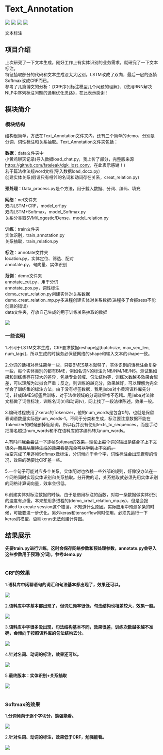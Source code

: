 # Text_Annotation
[![](https://img.shields.io/badge/Python-3.5,3.6-blue.svg)](https://www.python.org/)
[![](https://img.shields.io/badge/numpy-1.14.3-brightgreen.svg)](https://pypi.python.org/pypi/numpy/1.14.3)
[![](https://img.shields.io/badge/keras-2.1.6-brightgreen.svg)](https://pypi.python.org/pypi/keras/2.1.6)
[![](https://img.shields.io/badge/tensorflow-1.4,1.6-brightgreen.svg)](https://pypi.python.org/pypi/tensorflow/1.6.0)<br>

文本标注

## **项目介绍**
上次研究了一下文本生成，刚好工作上有实体识别的业务需求，就研究了一下文本标注。<br>
特征抽取部分的代码和文本生成没太大区别，LSTM改成了双向，最后一层的逐帧Softmax改成CRF而已。<br>
参考了几篇博文的分析：《CRF序列标注模型几个问题的理解》、《使用RNN解决NLP中序列标注问题的通用优化思路》，在此表示感谢！

## **模块简介**
### 模块结构
结构很简单，方法在Text_Annotation文件夹内，还有三个简单的demo，分别是分词、词性标注和关系抽取。Text_Annotation文件夹包括：<br>
<br>
**数据**：data文件夹中<br>
小黄鸡聊天记录(导入数据load_chat.py，我上传了部分，完整版来源<https://github.com/fateleak/dgk_lost_conv>，在此表示感谢！)<br>
若干篇法律法规word文档(导入数据load_docx.py)<br>
创建实体关系(假设只有相邻的名词和动词存在关系，creat_relation.py)<br>
<br>
**预处理**：Data_process.py是个方法，用于载入数据、分词、编码、填充<br>
<br>
**网络**：net文件夹<br>
双向LSTM+CRF，model_crf.py<br>
双向LSTM+Softmax，model_Softmax.py<br>
关系分类器SVM/Logostic/Dense，model_relation.py<br>
<br>
**训练**：train文件夹<br>
实体识别，train_annotation.py<br>
关系抽取，train_relation.py<br>
<br>
**标注**：annotate文件夹<br>
location.py，实体定位、筛选、配对<br>
annotate.py，句向量、实体识别<br>
<br>
**范例**：demo文件夹<br>
annotate_cut.py，用于分词<br>
annotate_pos.py，词性标注<br>
demo_creat_relation.py创建实体对关系数据<br>
demo_creat_relation_mp.py多进程创建实体对关系数据(进程多了会报sess不能创建的错误)<br>
data文件夹，存放自己生成的用于训练关系抽取的数据<br>
<br>
![](https://github.com/renjunxiang/Text_Annotation/blob/master/picture/theory.jpg)
<br>

### 一些说明
1.不同于LSTM文本生成，CRF要求数据reshape回[batchsize, max_seq_len, num_tags]，所以生成的时候务必保证网络的shape和输入文本的shape一致。<br>
<br>
2.分词的话相对标注简单一些，只要BMES基本就够了，实体识别的话标注会复杂一些，每个实体类别的都有BME，例如名词N的标注为NB/NM/NE/NS。测试集如果和训练集存在较大的差异，包括专业领域、句法结构等，训练次数越多效果会越差，可以理解为过拟合严重；反之，则训练的越充分，效果越好，可以理解为完全学会了训练集的标注方法。由于没有标签数据，我用jieba对小黄鸡语料库先分词，转成BMES标签后训练，对于法律领域的分词效果惨不忍睹。用jieba对法律文档做了词性标注，训练名词(n)和动词(v)，网上找了一段法律陈述，效果一般。<br>
<br>
3.编码过程使用了keras的Tokenizer，他的num_words是包含0的，也就是保留春词语数量实际是num_words-1。不同于分类和生成，标注要注意数据不能在Tokenizer的时候删掉低频词。所以我并没有使用texts_to_sequences，而是手动把排名超过num_words和不在语料库的字编码转为num_words。<br>
<br>
~~4.有时间我会尝试一下逐帧Softmax的效果，理论上每个词的输出是结合了上下文语义，而且从唐诗生成的效果看是完全可以学到上下文的。~~<br>
抽空完成了用逐帧Softmax做标注，分词倾向于单个字，词性标注会出现嵌套的情况，效果的确要比CRF差一些。<br>
<br>
5.一个句子可能对应多个关系，实体配对也依赖一些外部的规则，好像没办法在一个网络同时实现实体识别和关系抽取。分开做的话，关系抽取就必须先用实体识别的网络计算词向量，效率会很低。<br>
<br>
6.创建实体对标注数据的时候，由于是借用标注的函数，对每一条数据做实体识别的速度有点慢。本来想用多进程的(demo_creat_relation_mp.py)，但是会报Failed to create session这个错误，不知道什么原因。实际应用中预测多条的时候，可能要进一步优化。另外keras和tensorflow同时使用，必须先运行一下keras的模型，否则keras无法创建计算图。<br>

## 结果展示
**先要train.py进行训练，这时会保存网络参数和预处理参数，annotate.py会导入这些参数用于预测(分词)，参考demo.py**<br>
<br>
### CRF的效果
1.**语料库中闲聊语句的词汇和句法基本都出现了，效果还可以。**<br><br>
![](https://github.com/renjunxiang/Text_Annotation/blob/master/picture/chat.jpg)<br><br>
2.**语料库中字基本都出现了，但词汇频率很低，句法结构也相差较大，效果一般。**<br><br>
![](https://github.com/renjunxiang/Text_Annotation/blob/master/picture/ai.jpg)<br><br>
3.**语料库中字很多没出现，句法结构基本不同，效果很差，训练次数越多越不准确，会倾向于按照语料库的句法结构去分。**<br><br>
![](https://github.com/renjunxiang/Text_Annotation/blob/master/picture/law.jpg)<br><br>
4.**针对名词、动词的标注，效果还可以。**<br><br>
![](https://github.com/renjunxiang/Text_Annotation/blob/master/picture/pos.jpg)<br><br>
5.**最终版本：实体识别+关系抽取**<br><br>
![](https://github.com/renjunxiang/Text_Annotation/blob/master/picture/relation.jpg)<br><br>

### Softmax的效果
1.**分词倾向于逐个字切分，勉强能看。**<br><br>
![](https://github.com/renjunxiang/Text_Annotation/blob/master/picture/ai_softmax.jpg)<br><br>
2.**针对名词、动词的标注，效果低于CRF，勉强能看。**<br><br>
![](https://github.com/renjunxiang/Text_Annotation/blob/master/picture/pos_softmax.jpg)<br><br>


